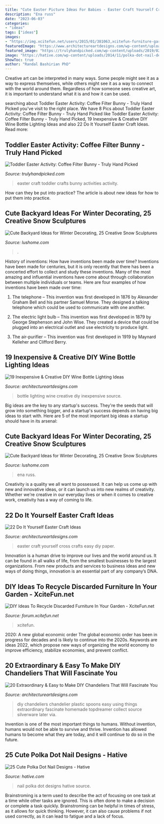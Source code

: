 ```yaml
---
title: "Cute Easter Picture Ideas For Babies - Easter Craft Yourself Cross Crafts Easy Diy Paper"
description: "Ena russ"
date: "2023-06-03"
categories:
- "ideas"
tags: ["ideas"]
images:
- "https://img.xcitefun.net/users/2015/01/381063,xcitefun-furniture-garden-6.jpg"
featuredImage: "https://www.architectureartdesigns.com/wp-content/uploads/2013/03/the-Easy-Easter-DIY-Crafts-Contact-paper-cross.jpg"
featured_image: "https://trulyhandpicked.com/wp-content/uploads/2019/02/toddler-activities-15510781378n4kg.jpg"
image: "https://hative.com/wp-content/uploads/2014/11/polka-dot-nail-designs/15-cute-polka-dot-nail-designs.jpg"
ShowToc: true
author: "Randal Bashirian PhD"
---
```



Creative art can be interpreted in many ways. Some people might see it as a way to express themselves, while others might see it as a way to connect with the world around them. Regardless of how someone sees creative art, it is important to understand what it is and how it can be used.

	

		
searching about Toddler Easter Activity: Coffee Filter Bunny - Truly Hand Picked you've visit to the right place. We have 8 Pics about Toddler Easter Activity: Coffee Filter Bunny - Truly Hand Picked like Toddler Easter Activity: Coffee Filter Bunny - Truly Hand Picked, 19 Inexpensive &amp; Creative DIY Wine Bottle Lighting Ideas and also 22 Do It Yourself Easter Craft Ideas. Read more:
		
    
## Toddler Easter Activity: Coffee Filter Bunny - Truly Hand Picked

<img loading=lazy src="https://trulyhandpicked.com/wp-content/uploads/2019/02/toddler-activities-15510781378n4kg.jpg" onerror="this.onerror=null;this.src='https://tse2.mm.bing.net/th?id=OIP.y7YtqocWdTMbeRn0qvmNTwHaJ3&amp;pid=15.1';" alt="Toddler Easter Activity: Coffee Filter Bunny - Truly Hand Picked">

_Source: trulyhandpicked.com_

>easter craft toddler crafts bunny activities activity. 

	

How can they be put into practice?
The article is about new ideas for how to put them into practice.

    
## Cute Backyard Ideas For Winter Decorating, 25 Creative Snow Sculptures

<img loading=lazy src="https://www.lushome.com/wp-content/uploads/2013/01/winter-decorating-backyard-ideas-snow-sculptures-4.jpg" onerror="this.onerror=null;this.src='https://tse4.mm.bing.net/th?id=OIP.ql_EVdQAp9LhHRVYw5dsPgHaLH&amp;pid=15.1';" alt="Cute Backyard Ideas for Winter Decorating, 25 Creative Snow Sculptures">

_Source: lushome.com_

>. 

	

History of inventions: How have inventions been made over time?
Inventions have been made for centuries, but it is only recently that there has been a concerted effort to collect and study these inventions. Many of the most amazing and influential inventions have come about through collaboration between multiple individuals or teams. Here are four examples of how inventions have been made over time:

1) The telephone – This invention was first developed in 1876 by Alexander Graham Bell and his partner Samuel Morse. They designed a talking telephone which could be used to communicate with one another.

2) The electric light bulb – This invention was first developed in 1879 by George Stephenson and John Wise. They created a device that could be plugged into an electrical outlet and use electricity to produce light.

3) The air-purifier – This invention was first developed in 1919 by Maynard Kelleher and Clifford Berry.

    
## 19 Inexpensive &amp; Creative DIY Wine Bottle Lighting Ideas

<img loading=lazy src="https://www.architectureartdesigns.com/wp-content/uploads/2015/01/132.jpg" onerror="this.onerror=null;this.src='https://tse2.mm.bing.net/th?id=OIP.wnlXkjgBuGsg_0Sxwx_JEgHaLJ&amp;pid=15.1';" alt="19 Inexpensive &amp; Creative DIY Wine Bottle Lighting Ideas">

_Source: architectureartdesigns.com_

>bottle lighting wine creative diy inexpensive source. 

	

Big ideas are the key to any startup's success. They're the seeds that will grow into something bigger, and a startup's success depends on having big ideas to start with. Here are 5 of the most important big ideas a startup should have in its arsenal: 

    
## Cute Backyard Ideas For Winter Decorating, 25 Creative Snow Sculptures

<img loading=lazy src="https://www.lushome.com/wp-content/uploads/2013/01/winter-decorating-backyard-ideas-snow-sculptures-25.jpg" onerror="this.onerror=null;this.src='https://tse1.mm.bing.net/th?id=OIP.A7OvJDArmKJmRhLJ72rDRQHaJ4&amp;pid=15.1';" alt="Cute Backyard Ideas for Winter Decorating, 25 Creative Snow Sculptures">

_Source: lushome.com_

>ena russ. 

	

Creativity is a quality we all want to possessed. It can help us come up with new and innovative ideas, or it can launch us into new realms of creativity. Whether we're creative in our everyday lives or when it comes to creative work, creativity has a way of coming to life.

    
## 22 Do It Yourself Easter Craft Ideas

<img loading=lazy src="https://www.architectureartdesigns.com/wp-content/uploads/2013/03/the-Easy-Easter-DIY-Crafts-Contact-paper-cross.jpg" onerror="this.onerror=null;this.src='https://tse2.mm.bing.net/th?id=OIP.dsdT4upNGmNo_kQxjdz7zgHaKw&amp;pid=15.1';" alt="22 Do It Yourself Easter Craft Ideas">

_Source: architectureartdesigns.com_

>easter craft yourself cross crafts easy diy paper. 

	

Innovation is a human drive to improve our lives and the world around us. It can be found in all walks of life, from the smallest businesses to the largest organizations. From new products and services to business ideas and new ways of doing things, innovation is an essential part of any company’s DNA.

    
## DIY Ideas To Recycle Discarded Furniture In Your Garden - XciteFun.net

<img loading=lazy src="https://img.xcitefun.net/users/2015/01/381063,xcitefun-furniture-garden-6.jpg" onerror="this.onerror=null;this.src='https://tse4.mm.bing.net/th?id=OIP.GDXHPIkwOf8qEVzN21hYPQHaJ3&amp;pid=15.1';" alt="DIY Ideas To Recycle Discarded Furniture In Your Garden - XciteFun.net">

_Source: forum.xcitefun.net_

>xcitefun. 

	

2020: A new global economic order
The global economic order has been in progress for decades and is likely to continue into the 2020s. Keywords are ideas 2022, which propose new ways of organizing the world economy to improve efficiency, stabilize economies, and prevent conflict.

    
## 20 Extraordinary &amp; Easy To Make DIY Chandeliers That Will Fascinate You

<img loading=lazy src="https://www.architectureartdesigns.com/wp-content/uploads/2015/01/830-630x839.jpg" onerror="this.onerror=null;this.src='https://tse4.mm.bing.net/th?id=OIP.AOLX8G6bof41_igJwIvaOwHaJ3&amp;pid=15.1';" alt="20 Extraordinary &amp; Easy to Make DIY Chandeliers That Will Fascinate You">

_Source: architectureartdesigns.com_

>diy chandeliers chandelier plastic spoons easy using things extraordinary fascinate homemade topdreamer collect source silverware later via. 

	

Invention is one of the most important things to humans. Without invention, humans would not be able to survive and thrive. Invention has allowed humans to become what they are today, and it will continue to do so in the future.

    
## 25 Cute Polka Dot Nail Designs - Hative

<img loading=lazy src="https://hative.com/wp-content/uploads/2014/11/polka-dot-nail-designs/15-cute-polka-dot-nail-designs.jpg" onerror="this.onerror=null;this.src='https://tse4.mm.bing.net/th?id=OIP.BSZiGiU-IZOzwyd1MrM43gHaJ7&amp;pid=15.1';" alt="25 Cute Polka Dot Nail Designs - Hative">

_Source: hative.com_

>nail polka dot designs hative source. 

	

Brainstroming is a term used to describe the act of focusing on one task at a time while other tasks are ignored. This is often done to make a decision or complete a task quickly. Brainstroming can be helpful in times of stress, as it allows for quick thinking. However, it can also cause problems if not used correctly, as it can lead to fatigue and a lack of focus.

